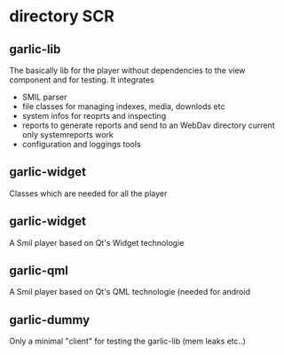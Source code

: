 # directory SCR

## garlic-lib

The basically lib for the player without dependencies to the view component and for testing.
It integrates
- SMIL parser
- file classes for managing indexes, media, downlods etc
- system infos for reoprts and inspecting
- reports to generate reports and send to an WebDav directory current only systemreports work 
- configuration and loggings tools

## garlic-widget

Classes which are needed for all the player

## garlic-widget

A Smil player based on Qt's Widget technologie

## garlic-qml

A Smil player based on Qt's QML technologie (needed for android

## garlic-dummy

Only a minimal "client" for testing the garlic-lib (mem leaks etc..)



